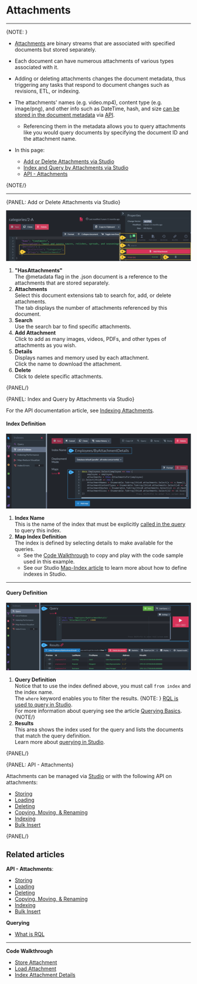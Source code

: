 ﻿# Attachments
---

{NOTE: }

* [Attachments](../../../document-extensions/attachments/what-are-attachments) 
  are binary streams that are associated with specified documents but stored separately.  

* Each document can have numerous attachments of various types associated with it.  

* Adding or deleting attachments changes the document metadata, thus triggering any tasks that respond to document changes
  such as revisions, ETL, or indexing.

* The attachments' names (e.g. video.mp4), content type (e.g. image/png), and other info such as DateTime, hash, and size 
  [can be stored in the document metadata](../../../document-extensions/attachments/what-are-attachments#example-ii) via [API](../../../studio/database/document-extensions/attachments#api---attachments).  
   * Referencing them in the metadata allows you to query attachments like you would query documents by specifying
     the document ID and the attachment name.  

* In this page:  
   * [Add or Delete Attachments via Studio](../../../studio/database/document-extensions/attachments#add-or-delete-attachments-via-studio)
   * [Index and Query by Attachments via Studio](../../../studio/database/document-extensions/attachments#index-and-query-by-attachments-via-studio)
   * [API - Attachments](../../../studio/database/document-extensions/attachments#api---attachments)

{NOTE/}

---

{PANEL: Add or Delete Attachments via Studio}

![Add or Delete Attachments via Studio](images/attachments/add-or-delete-attachments-via-studio.png "Add or Delete Attachments via Studio")

1. **"HasAttachments"**  
   The @metadata flag in the .json document is a reference to the attachments that are stored separately.  
2. **Attachments**  
   Select this document extensions tab to search for, add, or delete attachments.  
   The tab displays the number of attachments referenced by this document.  
3. **Search**  
   Use the search bar to find specific attachments.  
4. **Add Attachment**  
   Click to add as many images, videos, PDFs, and other types of attachments as you wish.  
5. **Details**  
   Displays names and memory used by each attachment.  
   Click the name to download the attachment.  
6. **Delete**  
   Click to delete specific attachments. 


{PANEL/}

{PANEL: Index and Query by Attachments via Studio}

For the API documentation article, see [Indexing Attachments](../../../document-extensions/attachments/indexing).

#### Index Definition

![Index by Attachment Details](images/attachments/index-attachment-details.png "Index by Attachment Details")

1. **Index Name**  
   This is the name of the index that must be explicitly [called in the query](../../../studio/database/document-extensions/attachments#query-definition) 
   to query this index.
2. **Map Index Definition**  
   The index is defined by selecting details to make available for the queries.  
   * See the [Code Walkthrough](https://demo.ravendb.net/demos/csharp/attachments/index-attachment-details#) 
     to copy and play with the code sample used in this example.  
   * See our Studio [Map-Index article](../../../studio/database/indexes/create-map-index) 
     to learn more about how to define indexes in Studio.

---

#### Query Definition

![Query by Index Name](images/attachments/query-by-index-name.png "Query by Index Name")

1. **Query Definition**  
   Notice that to use the index defined above, you must call `from index` and the index name.  
   The `where` keyword enables you to filter the results. 
     {NOTE: }
     [RQL is used to query in Studio](../../../indexes/querying/what-is-rql).  
     For more information about querying see the article [Querying Basics](../../../indexes/querying/basics).  
     {NOTE/}
2. **Results**  
   This area shows the index used for the query and lists the documents that match the query definition.  
   Learn more about [querying in Studio](../../../studio/database/queries/query-view).

{PANEL/}

{PANEL: API - Attachments}

Attachments can be managed via [Studio](../../../studio/database/documents/document-view#document-view---actions)
or with the following API on attachments:

* [Storing](../../../document-extensions/attachments/storing)
* [Loading](../../../document-extensions/attachments/loading)
* [Deleting](../../../document-extensions/attachments/deleting)
* [Copying, Moving, & Renaming](../../../document-extensions/attachments/copying-moving-renaming)
* [Indexing](../../../document-extensions/attachments/indexing)
* [Bulk Insert](../../../document-extensions/attachments/bulk-insert)

{PANEL/}

## Related articles

**API - Attachments**:  

* [Storing](../../../document-extensions/attachments/storing)
* [Loading](../../../document-extensions/attachments/loading)
* [Deleting](../../../document-extensions/attachments/deleting)
* [Copying, Moving, & Renaming](../../../document-extensions/attachments/copying-moving-renaming)
* [Indexing](../../../document-extensions/attachments/indexing)
* [Bulk Insert](../../../document-extensions/attachments/bulk-insert)

**Querying**  

* [What is RQL](../../../indexes/querying/what-is-rql)

---

**Code Walkthrough**

- [Store Attachment](https://demo.ravendb.net/demos/csharp/attachments/store-attachment)
- [Load Attachment](https://demo.ravendb.net/demos/csharp/attachments/load-attachment)
- [Index Attachment Details](https://demo.ravendb.net/demos/csharp/attachments/index-attachment-details)
